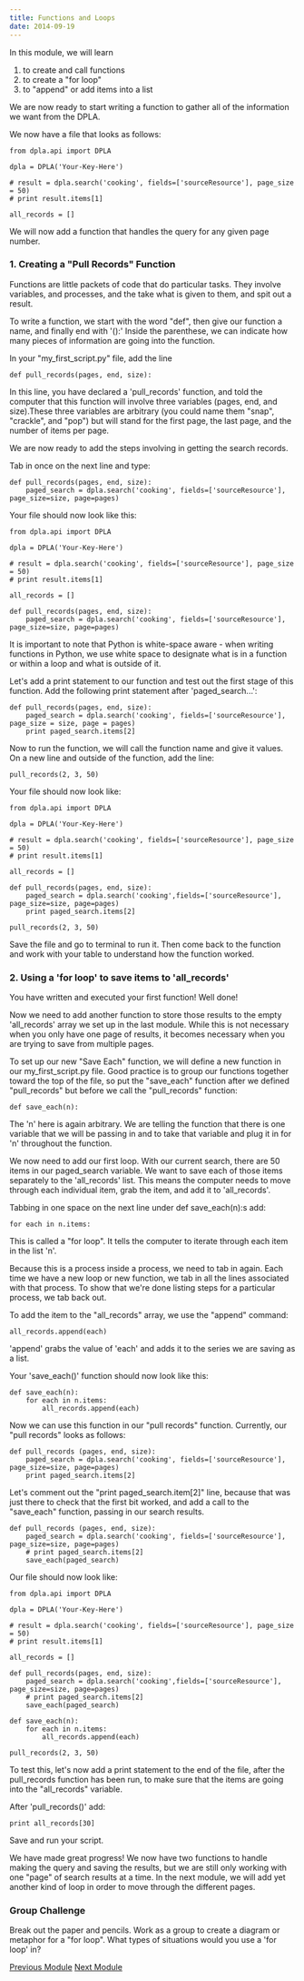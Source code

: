 ```yaml
---
title: Functions and Loops
date: 2014-09-19
---
```


In this module, we will learn

1. to create and call functions
2. to create a "for loop"
3. to "append" or add items into a list

We are now ready to start writing a function to gather all of the information we want from the DPLA.

We now have a file that looks as follows:
	
	from dpla.api import DPLA

	dpla = DPLA('Your-Key-Here')

	# result = dpla.search('cooking', fields=['sourceResource'], page_size = 50)
	# print result.items[1]
	
	all_records = []
	
We will now add a function that handles the query for any given page number.

### 1. Creating a "Pull Records" Function

Functions are little packets of code that do particular tasks. They involve variables, and processes, and the take what is given to them, and spit out a result. 

To write a function, we start with the word "def", then give our function a name, and finally end with '():' Inside the parenthese, we can indicate how many pieces of information are going into the function.

In your "my_first_script.py" file, add the line

	def pull_records(pages, end, size):

In this line, you have declared a 'pull_records' function, and told the computer that this function will involve three variables (pages, end, and size).These three variables are arbitrary (you could name them "snap", "crackle", and "pop") but will stand for the first page, the last page, and the number of items per page. 

We are now ready to add the steps involving in getting the search records. 

Tab in once on the next line and type:
	
	def pull_records(pages, end, size):
		paged_search = dpla.search('cooking', fields=['sourceResource'], page_size=size, page=pages)

Your file should now look like this:

	from dpla.api import DPLA

	dpla = DPLA('Your-Key-Here')

	# result = dpla.search('cooking', fields=['sourceResource'], page_size = 50)
	# print result.items[1]
	
	all_records = []

	def pull_records(pages, end, size):
		paged_search = dpla.search('cooking', fields=['sourceResource'], page_size=size, page=pages)

It is important to note that Python is white-space aware - when writing functions in Python, we use white space to designate what is in a function or within a loop and what is outside of it.

Let's add a print statement to our function and test out the first stage of this function. Add the following print statement after 'paged_search...':

	def pull_records(pages, end, size):
		paged_search = dpla.search('cooking', fields=['sourceResource'], page_size = size, page = pages)
		print paged_search.items[2]

Now to run the function, we will call the function name and give it values. On a new line and outside of the function, add the line:

	pull_records(2, 3, 50)
	
Your file should now look like:

	from dpla.api import DPLA

	dpla = DPLA('Your-Key-Here')

	# result = dpla.search('cooking', fields=['sourceResource'], page_size = 50)
	# print result.items[1]
	
	all_records = []

	def pull_records(pages, end, size):
		paged_search = dpla.search('cooking',fields=['sourceResource'],  page_size=size, page=pages)
		print paged_search.items[2]

	pull_records(2, 3, 50)

Save the file and go to terminal to run it. Then come back to the function and work with your table to understand how the function worked.

### 2. Using a 'for loop' to save items to 'all_records'

You have written and executed your first function! Well done!

Now we need to add another function to store those results to the empty 'all_records' array we set up in the last module. While this is not necessary when you only have one page of results, it becomes necessary when you are trying to save from multiple pages.

To set up our new "Save Each" function, we will define a new function in our my_first_script.py file. Good practice is to group our functions together toward the top of the file, so put the "save_each" function after we defined "pull_records" but before we call the "pull_records" function:

	def save_each(n):

The 'n' here is again arbitrary. We are telling the function that there is one variable that we will be passing in and to take that variable and plug it in for 'n' throughout the function.

We now need to add our first loop. With our current search, there are 50 items in our paged_search variable. We want to save each of those items separately to the 'all_records' list. This means the computer needs to move through each individual item, grab the item, and add it to 'all_records'. 

Tabbing in one space on the next line under <span class="command">def save_each(n):</span>s add:

	for each in n.items:

This is called a "for loop". It tells the computer to iterate through each item in the list 'n'. 

Because this is a process inside a process, we need to tab in again. Each time we have a new loop or new function, we tab in all the lines associated with that process. To show that we're done listing steps for a particular process, we tab back out.

To add the item to the "all_records" array, we use the "append" command:

	all_records.append(each)

'append' grabs the value of 'each' and adds it to the series we are saving as a list.

Your 'save_each()' function should now look like this:

	def save_each(n):
		for each in n.items:
			all_records.append(each)

Now we can use this function in our "pull records" function. Currently, our "pull records" looks as follows:

	def pull_records (pages, end, size):
		paged_search = dpla.search('cooking', fields=['sourceResource'],  page_size=size, page=pages)
		print paged_search.items[2]

Let's comment out the "print paged_search.item[2]" line, because that was just there to check that the first bit worked, and add a call to the "save_each" function, passing in our search results. 

	def pull_records (pages, end, size):
		paged_search = dpla.search('cooking', fields=['sourceResource'],  page_size=size, page=pages)
		# print paged_search.items[2]	
		save_each(paged_search)

Our file should now look like:

	from dpla.api import DPLA

	dpla = DPLA('Your-Key-Here')

	# result = dpla.search('cooking', fields=['sourceResource'], page_size = 50)
	# print result.items[1]
	
	all_records = []

	def pull_records(pages, end, size):
		paged_search = dpla.search('cooking',fields=['sourceResource'],   page_size=size, page=pages)
		# print paged_search.items[2]	
		save_each(paged_search)

	def save_each(n):
		for each in n.items:
			all_records.append(each)

	pull_records(2, 3, 50)

To test this, let's now add a print statement to the end of the file, after the pull_records function has been run, to make sure that the items are going into the "all_records" variable.

After 'pull_records()' add:

	print all_records[30]

Save and run your script.

We have made great progress! We now have two functions to handle making the query and saving the results, but we are still only working with one "page" of search results at a time. In the next module, we will add yet another kind of loop in order to move through the different pages.

### Group Challenge

Break out the paper and pencils. Work as a group to create a diagram or metaphor for a "for loop". What types of situations would you use a 'for loop' in?  

<span class="left">[Previous Module](module06.html)</span>
<span class="right">[Next Module](module08.html)</span>
